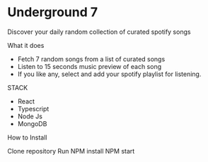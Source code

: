 # Underground 7
Discover your daily random collection of curated spotify songs

What it does

- Fetch 7 random songs from a list of curated songs
- Listen to 15 seconds music preview of each song
- If you like any, select and add your spotify playlist for listening.


STACK

- React
- Typescript
- Node Js
- MongoDB

How to Install

Clone repository
Run NPM install
NPM start
